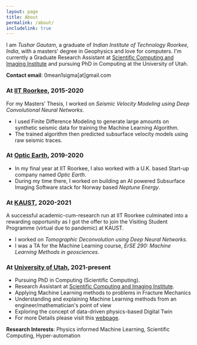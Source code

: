 ```yaml
---
layout: page
title: About
permalink: /about/
includelink: true
---
```


I am *Tushar Gautam*, a graduate of *Indian Institute of Technology Roorkee, India*, with a masters' degree in Geophysics and love for computers. I'm currently a Graduate Research Assistant at [Scientific Computing and Imaging Institute](https://www.sci.utah.edu/home.html) and pursuing PhD in Computing at the University of Utah.

**Contact email**: 0mean1sigma[at]gmail.com

### At [IIT Roorkee](https://iitr.ac.in/), 2015-2020
For my Masters’ Thesis, I worked on *Seismic Velocity Modeling using Deep
Convolutional Neural Networks*.

- I used Finite Difference Modeling to generate
large amounts on synthetic seismic data for training the Machine Learning
Algorithm.
- The trained algorithm then predicted subsurface velocity models
using raw seismic traces.

### At [Optic Earth](https://opticearth.co/), 2019-2020
- In my final year at IIT Roorkee, I also worked with a U.K. based Start-up company named *Optic Earth*.
- During my time there, I worked on building an AI powered Subsurface  Imaging Software stack for Norway based *Neptune Energy*.

### At [KAUST](https://www.kaust.edu.sa/en), 2020-2021
A successful academic-cum-research run at IIT Roorkee culminated into a
rewarding opportunity as I got the offer to join the Visiting Student Programme
(virtual due to pandemic) at KAUST.
- I worked on *Tomographic Deconvolution using Deep Neural Networks*.
- I was a TA for the Machine Learning course, *ErSE 290: Machine Learning Methods in geosciences*.

### At [University of Utah](https://www.utah.edu/), 2021-present
- Pursuing PhD in Computing (Scientific Computing).
- Research Assistant at [Scientific Computing and Imaging Institute](https://www.sci.utah.edu/home.html).
- Applying Machine Learning methods to problems in Fracture Mechanics
- Understanding and explaining Machine Learning methods from an engineer/mathematician's point of view
- Exploring the concept of data-driven physics-based Digital Twin
- For more Details please visit this [webpage](https://www.sci.utah.edu/people/tushar.gautam.html).

**Research Interests**: Physics informed Machine Learning, Scientific Computing, Hyper-automation